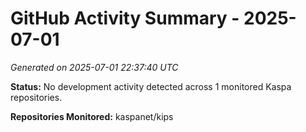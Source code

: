 # GitHub Activity Summary - 2025-07-01

*Generated on 2025-07-01 22:37:40 UTC*

**Status:** No development activity detected across 1 monitored Kaspa repositories.

**Repositories Monitored:** kaspanet/kips
